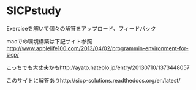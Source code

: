 SICPstudy
========


Exerciseを解いて個々の解答をアップロード、フィードバック

macでの環境構築は下記サイト参照  
http://www.applelife100.com/2013/04/02/programmin-environment-for-sicp/

こっちでも大丈夫かもhttp://ayato.hateblo.jp/entry/20130710/1373448057

このサイトに解答ありhttp://sicp-solutions.readthedocs.org/en/latest/
